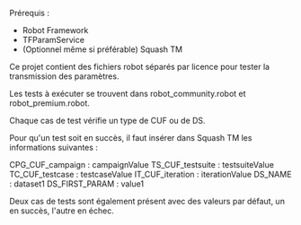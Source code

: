 Prérequis : 

  - Robot Framework
  - TFParamService
  - (Optionnel même si préférable) Squash TM

Ce projet contient des fichiers robot séparés par licence pour tester la transmission des paramètres.

Les tests à exécuter se trouvent dans robot_community.robot et robot_premium.robot.

Chaque cas de test vérifie un type de CUF ou de DS.

Pour qu'un test soit en succès, il faut insérer dans Squash TM les informations suivantes :

CPG_CUF_campaign : campaignValue
TS_CUF_testsuite : testsuiteValue
TC_CUF_testcase : testcaseValue
IT_CUF_iteration : iterationValue
DS_NAME : dataset1
DS_FIRST_PARAM : value1

Deux cas de tests sont également présent avec des valeurs par défaut, un en succès, l'autre en échec.